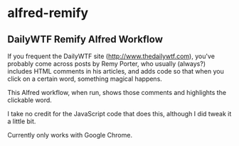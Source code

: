 alfred-remify
=============

DailyWTF Remify Alfred Workflow
-------------------------------

If you frequent the DailyWTF site (http://www.thedailywtf.com), you've probably come across posts
by Remy Porter, who usually (always?) includes HTML comments in his articles,
and adds code so that when you click on a certain word, something magical
happens.

This Alfred workflow, when run, shows those comments and highlights the
clickable word.

I take no credit for the JavaScript code that does this, although I did tweak
it a little bit.

Currently only works with Google Chrome.
